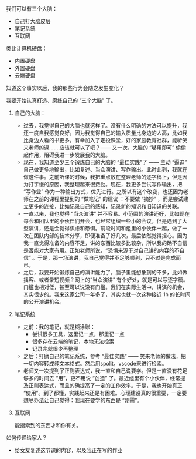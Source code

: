 我们可以有三个大脑：

- 自己打大脑皮层
- 笔记系统
- 互联网

类比计算机硬盘：

- 内置硬盘
- 外置硬盘
- 云端硬盘

知道这个事实以后，我的那些行为会随之发生变化？

我要开始认真打造、磨练自己的 “三个大脑” 了。

1. 自己的大脑：
   - 过去，我觉得自己的大脑也就这样了。没有什么明确的方法可以提升，我还一度自我感觉良好，因为我觉得自己的输入质量比身边的人高，比如我比身边人看的书更多，有幸加入了定投课堂，好的家庭教育社群，能听笑来老师的课…… 应该就可以了吧？—— 又一次，大脑的 “够用即可” 偷偷起作用，阻碍我进一步发展我的大脑。
   - 现在，我知道至少三个锻炼自己的大脑的 “最佳实践”了 —— 主动 “逼迫” 自己做更多地输出，比如复述、当众演讲、写作输出。此时此刻，我就在做这件事。之前听课的时候，我把重点放在整理老师的逐字稿上，但是因为打字慢的原因，我整理起来很费劲。现在，我更多尝试写作输出，把 “写作业” 作为一种输出方式，优先进行。之所以有这个改变，也还因为老师在之前的课程里提到的 “做笔记” 的建议 ：不要做 “摘抄” ，而是尝试建立更多的连接，比如记录自己的感知，记录新的知识和旧知识的关联。
   - 一直以来，我也觉得 “当众演讲” 并不容易。小范围的演讲还好，比如现在每会和团队里的小伙伴们开会，也经常组织一些小的会议。但是遇到了大型演讲，还是会觉得焦虑和恐惧。前段时间和组里的小伙伴一起，做了一次在团队内部的技术分享，即便准备了好几次，最后依然觉得担心。因为我一直觉得准备的内容不足，讲的东西比较多比较杂，所以我的确不自信是否能对大家有用。正如老师所说，“恐惧来源于对自己讲的内容的不自信” 。于是，那一场演讲，我自己觉得并不足够顺利，只不过是完成而已。
   - 之后，我要开始锻炼自己的演讲能力了。脑子里能想象到的不多，比如做播客、或者录短视频？网上的“当众演讲” 有个好处，就是可以写逐字稿。门槛也相对低，甚至可以说没有门槛。我们在实际生活中，讲演的机会，其实很少的。我来这家公司一年多了，其实也就一次这种接近 1h 的长时间的公开演讲机会。

2. 笔记系统

   - 之前：我的笔记，就是糊涂账：
     - 尝试很多工具，这里记一点，那里记一点
     - 很多存在云端的笔记，本地无法检索
     - 记录完就很少再整理
   - 之后：打磨自己的笔记系统，参考 “最佳实践” —— 笑来老师的做法，把一切内容转成纯文本格式。然后用spolit，vscode来进行检索。
   - 老师又一次提到了正则表达式，我一直和自己说要学。但是一直没有花足够多的时间去 “用”，更不用说 “创造” 了。最近组里有个小伙伴，经常提及正则表达式，而且的确提高了一定的工作效率。于是，我也开始真正 “使用”。到了都懂，实践起来还是有困难。心理建设真的很重要，一定要想尽办法让自己觉得：我现在要学的东西是 “刚需”。

3. 互联网

   能搜索到的东西才和你有关。

   

如何传递给家人？

- 给女友复述这节课的内容，以及我正在写的作业

  